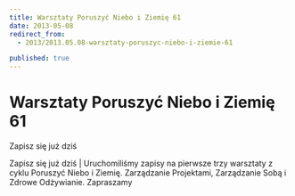 ```yaml
---
title: Warsztaty Poruszyć Niebo i Ziemię 61
date: 2013-05-08
redirect_from: 
  - 2013/2013.05.08-warsztaty-poruszyc-niebo-i-ziemie-61

published: true
---
```




# Warsztaty Poruszyć Niebo i Ziemię 61

<time>Zapisz się już dziś</time>

Zapisz się już dziś | Uruchomiliśmy zapisy na pierwsze trzy warsztaty z cyklu Poruszyć Niebo i Ziemię. Zarządzanie Projektami, Zarządzanie Sobą i Zdrowe Odżywianie. Zapraszamy

<!--{{json:{"created_date":"2013-05-08 20:59:32","publish_down":"0000-00-00 00:00:00","id":"906"}}}-->